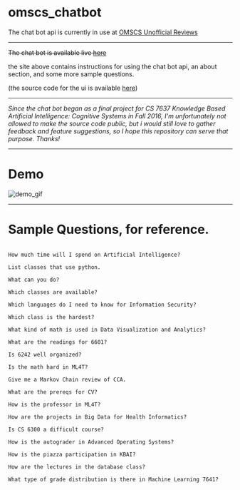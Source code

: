# omscs_chatbot


The chat bot api is currently in use at [OMSCS Unofficial Reviews](omscentral.com/chat/bot) 

---------------------------

~~The chat bot is available live [here](https://youngblksocrates.pythonanywhere.com)~~

the site above contains instructions for using the chat bot api, an about section, and some more sample questions.

(the source code for the ui is available [here](https://github.com/weAllWeGot/chat-bot-ui-polymer2))

----------------------------------------------------

*Since the chat bot began as a final project for CS 7637 Knowledge Based Artificial Intelligence: Cognitive Systems in Fall 2016, I'm unfortunately not allowed to make the source code public, but i would still love to gather feedback and feature suggestions, so I hope this repository can serve that purpose. Thanks!*

-----------------------------------------------------
# Demo 

![demo_gif](http://g.recordit.co/EdK2qDpSD1.gif)

-----------------------------------------------------
# Sample Questions, for reference.

```

How much time will I spend on Artificial Intelligence?

List classes that use python.

What can you do?

Which classes are available?

Which languages do I need to know for Information Security?

Which class is the hardest?

What kind of math is used in Data Visualization and Analytics?

What are the readings for 6601?

Is 6242 well organized?

Is the math hard in ML4T?

Give me a Markov Chain review of CCA.

What are the prereqs for CV?

How is the professor in ML4T?

How are the projects in Big Data for Health Informatics?

Is CS 6300 a difficult course?

How is the autograder in Advanced Operating Systems?

How is the piazza participation in KBAI?

How are the lectures in the database class?

What type of grade distribution is there in Machine Learning 7641?
```

